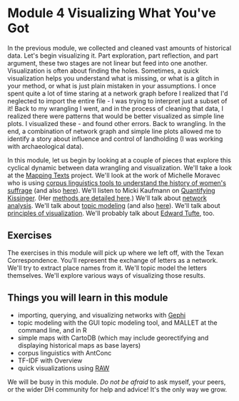 Module 4 Visualizing What You've Got
=============

In the previous module, we collected and cleaned vast amounts of historical data. Let's begin visualizing it. Part exploration, part reflection, and part argument, these two stages are not linear but feed into one another. Visualization is often about finding the holes. Sometimes, a quick visualization helps you understand what is missing, or what is a glitch in your method, or what is just plain mistaken in your assumptions. I once spent quite a lot of time staring at a network graph before I realized that I'd neglected to import the entire file - I was trying to interpret just a subset of it! Back to my wrangling I went, and in the process of cleaning that data, I realized there were patterns that would be better visualized as simple line plots. I visualized these - and found other errors. Back to wrangling. In the end, a combination of network graph and simple line plots allowed me to identify a story about influence and control of landholding (I was working with archaeological data).

In this module, let us begin by looking at a couple of pieces that explore this cyclical dynamic between data wrangling and visualization. We'll take a look at the [Mapping Texts](http://mappingtexts.stanford.edu/whitepaper/MappingTexts_WhitePaper.pdf) project. We'll look at the work of Michelle Moravec who is using [corpus linguistics tools to understand the history of women's suffrage](http://historyinthecity.blogspot.ca/2013/12/corpus-linguistics-for-historians.html) (and also [here](http://historyinthecity.blogspot.ca/2013/12/visualizing-gender-in-history-of-woman.html)). We'll listen to Micki Kaufmann on [Quantifying Kissinger](http://scholarslab.org/announcements/podcast-micki-kaufman-on-quantifying-kissinger/). (Her [methods are detailed here](http://blog.quantifyingkissinger.com/category/methods/).) We'll talk about [network analysis](http://www.scottbot.net/HIAL/?tag=network-analysis). We'll talk about [topic modeling](http://humanities.uva.nl/~mkoolen1/materials/KB_Mallet_2015/KB_Mallet.html) (and also [here](http://sappingattention.blogspot.ca/2012/11/when-you-have-mallet-everything-looks.html)). We'll talk about [principles of visualization](http://www.themacroscope.org/?page_id=469). We'll probably talk about [Edward Tufte](http://en.wikipedia.org/wiki/Edward_Tufte), too.

## Exercises

The exercises in this module will pick up where we left off, with the Texan Correspondence. You'll represent the exchange of letters as a network. We'll try to extract place names from it. We'll topic model the letters themselves. We'll explore various ways of visualizing those results.

## Things you will learn in this module

+ importing, querying, and visualizing networks with [Gephi](http:/gephi.org)
+ topic modeling with the GUI topic modeling tool, and MALLET at the command line, and in R
+ simple maps with CartoDB (which may include georectifying and displaying historical maps as base layers)
+ corpus linguistics with AntConc
+ TF-IDF with Overview
+ quick visualizations using [RAW](http://raw.densitydesign.org/) 

We will be busy in this module. *Do not be afraid* to ask myself, your peers, or the wider DH community for help and advice! It's the only way we grow.
